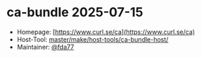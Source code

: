 # ca-bundle 2025-07-15
  - Homepage: [https://www.curl.se/ca](https://www.curl.se/ca)
  - Host-Tool: [master/make/host-tools/ca-bundle-host/](https://github.com/Freetz-NG/freetz-ng/tree/master/make/host-tools/ca-bundle-host/)
  - Maintainer: [@fda77](https://github.com/fda77)

